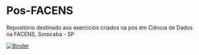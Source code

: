 # Pos-FACENS
Repositório destinado aos exercícios criados na pós em Ciência de Dados na FACENS, Sorocaba - SP


[![Binder](https://mybinder.org/badge_logo.svg)](https://mybinder.org/v2/gh/daaaniloo/Pos-FACENS/master)
